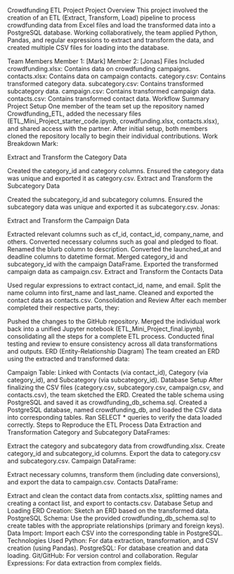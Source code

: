Crowdfunding ETL Project
Project Overview
This project involved the creation of an ETL (Extract, Transform, Load) pipeline to process crowdfunding data from Excel files and load the transformed data into a PostgreSQL database. Working collaboratively, the team applied Python, Pandas, and regular expressions to extract and transform the data, and created multiple CSV files for loading into the database.

Team Members
Member 1: [Mark]
Member 2: [Jonas]
Files Included
crowdfunding.xlsx: Contains data on crowdfunding campaigns.
contacts.xlsx: Contains data on campaign contacts.
category.csv: Contains transformed category data.
subcategory.csv: Contains transformed subcategory data.
campaign.csv: Contains transformed campaign data.
contacts.csv: Contains transformed contact data.
Workflow Summary
Project Setup
One member of the team set up the repository named Crowdfunding_ETL, added the necessary files (ETL_Mini_Project_starter_code.ipynb, crowdfunding.xlsx, contacts.xlsx), and shared access with the partner.
After initial setup, both members cloned the repository locally to begin their individual contributions.
Work Breakdown
Mark:

Extract and Transform the Category Data

Created the category_id and category columns.
Ensured the category data was unique and exported it as category.csv.
Extract and Transform the Subcategory Data

Created the subcategory_id and subcategory columns.
Ensured the subcategory data was unique and exported it as subcategory.csv.
Jonas:

Extract and Transform the Campaign Data

Extracted relevant columns such as cf_id, contact_id, company_name, and others.
Converted necessary columns such as goal and pledged to float.
Renamed the blurb column to description.
Converted the launched_at and deadline columns to datetime format.
Merged category_id and subcategory_id with the campaign DataFrame.
Exported the transformed campaign data as campaign.csv.
Extract and Transform the Contacts Data

Used regular expressions to extract contact_id, name, and email.
Split the name column into first_name and last_name.
Cleaned and exported the contact data as contacts.csv.
Consolidation and Review
After each member completed their respective parts, they:

Pushed the changes to the GitHub repository.
Merged the individual work back into a unified Jupyter notebook (ETL_Mini_Project_final.ipynb), consolidating all the steps for a complete ETL process.
Conducted final testing and review to ensure consistency across all data transformations and outputs.
ERD (Entity-Relationship Diagram)
The team created an ERD using the extracted and transformed data:

Campaign Table: Linked with Contacts (via contact_id), Category (via category_id), and Subcategory (via subcategory_id).
Database Setup
After finalizing the CSV files (category.csv, subcategory.csv, campaign.csv, and contacts.csv), the team sketched the ERD.
Created the table schema using PostgreSQL and saved it as crowdfunding_db_schema.sql.
Created a PostgreSQL database, named crowdfunding_db, and loaded the CSV data into corresponding tables.
Ran SELECT * queries to verify the data loaded correctly.
Steps to Reproduce the ETL Process
Data Extraction and Transformation
Category and Subcategory DataFrames:

Extract the category and subcategory data from crowdfunding.xlsx.
Create category_id and subcategory_id columns.
Export the data to category.csv and subcategory.csv.
Campaign DataFrame:

Extract necessary columns, transform them (including date conversions), and export the data to campaign.csv.
Contacts DataFrame:

Extract and clean the contact data from contacts.xlsx, splitting names and creating a contact list, and export to contacts.csv.
Database Setup and Loading
ERD Creation: Sketch an ERD based on the transformed data.
PostgreSQL Schema:
Use the provided crowdfunding_db_schema.sql to create tables with the appropriate relationships (primary and foreign keys).
Data Import:
Import each CSV into the corresponding table in PostgreSQL.
Technologies Used
Python: For data extraction, transformation, and CSV creation (using Pandas).
PostgreSQL: For database creation and data loading.
Git/GitHub: For version control and collaboration.
Regular Expressions: For data extraction from complex fields.
